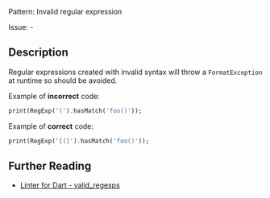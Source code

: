 Pattern: Invalid regular expression

Issue: -

## Description

Regular expressions created with invalid syntax will throw a `FormatException` at runtime so should be avoided.

Example of **incorrect** code:
```dart
print(RegExp('(').hasMatch('foo()'));
```

Example of **correct** code:
```dart
print(RegExp('[(]').hasMatch('foo()'));
```

## Further Reading

* [Linter for Dart - valid_regexps](https://dart.dev/tools/linter-rules/valid_regexps)